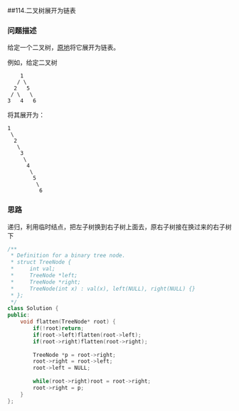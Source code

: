 ##114.二叉树展开为链表

### 问题描述

给定一个二叉树，[原地](https://baike.baidu.com/item/%E5%8E%9F%E5%9C%B0%E7%AE%97%E6%B3%95/8010757)将它展开为链表。

例如，给定二叉树

```
    1
   / \
  2   5
 / \   \
3   4   6
```

将其展开为：

```
1
 \
  2
   \
    3
     \
      4
       \
        5
         \
          6
```



### 思路



递归，利用临时结点，把左子树换到右子树上面去，原右子树接在换过来的右子树下



```CPP
/**
 * Definition for a binary tree node.
 * struct TreeNode {
 *     int val;
 *     TreeNode *left;
 *     TreeNode *right;
 *     TreeNode(int x) : val(x), left(NULL), right(NULL) {}
 * };
 */
class Solution {
public:
    void flatten(TreeNode* root) {
        if(!root)return;
        if(root->left)flatten(root->left);
        if(root->right)flatten(root->right);
        
        TreeNode *p = root->right;
        root->right = root->left;
        root->left = NULL;
        
        while(root->right)root = root->right;
        root->right = p;
    }
};
```




